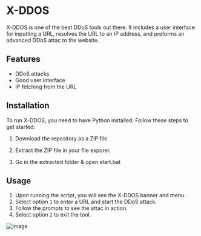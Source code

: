 # X-DDOS

X-DDOS is one of the best DDoS tools out there. It includes a user interface for inputting a URL,  resolves the URL to an IP address, and preforms an advanced DDoS attac to the website.

## Features

- DDoS attacks
- Good user interface
- IP fetching from the URL

## Installation

To run X-DDOS, you need to have Python installed. Follow these steps to get started:

1. Download the repository as a ZIP file.

2. Extract the ZIP file in your file exporer.

3. Go in the extracted folder & open start.bat

## Usage

1. Upon running the script, you will see the X-DDOS banner and menu.
2. Select option `1` to enter a URL and start the DDoS attack.
3. Follow the prompts to see the attac in action.
4. Select option `2` to exit the tool.


![image](https://github.com/user-attachments/assets/cb09b2d8-c4b5-41c0-804d-cd7d8b0c30df)
